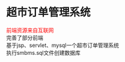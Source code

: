 # 超市订单管理系统

<div><span style="color:red">前端资源来自互联网</span>
</div>
完善了部分前端<br/>
基于jsp、servlet、mysql一个超市订单管理系统<br/>
执行smbms.sql文件创建数据库